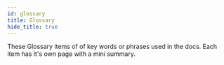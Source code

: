 ```yaml
---
id: glossary
title: Glossary
hide_title: true
---
```


<Advanced/>

These Glossary items of of key words or phrases used in the docs. Each item has it's own page with a mini summary.

